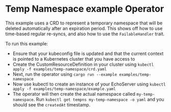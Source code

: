 # Temp Namespace example Operator

This example uses a CRD to represent a temporary namespace that will be deleted automatically after an expiration period. This shows off how to use time-based regular re-syncs, and also how to use the `FailableHandler` trait.

To run this example:

- Ensure that your kubeconfig file is updated and that the current context is pointed to a Kubernetes cluster that you have access to
- Create the CustomResourceDefinition in your cluster using `kubectl apply -f examples/temp-namespace/crd.yaml`
- Next, run the operator using `cargo run --example examples/temp-namespace`
- Now use kubectl to create an instance of your EchoServer using `kubectl apply -f examples/temp-namespace/example.yaml`
- The operator will then create the actual namespace called `my-temp-namespace`. Run `kubectl get tempns my-temp-namespace -o yaml` and you should see the `createdAt` timestamp.
